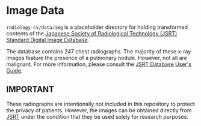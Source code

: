 # Image Data

`radiology-cv/data/img` is a placeholder directory for holding transformed contents of the [Japanese Society of Radiological Technology (JSRT) Standard Digital Image Database](http://www.jsrt.or.jp/jsrt-db/eng.php).

The database contains 247 chest radiographs. The majority of these x-ray images feature the presence of a pulmonary nodule. However, not all are malignant. For more information, please consult the [JSRT Database User's Guide](../../docs/DB_UsersGuide2008.pdf).

## IMPORTANT

These radiographs are intentionally not included in this repository to protect the privacy of patients. However, the images can be obtained directly from [JSRT]() under the condition that they be used solely for research purposes. 
